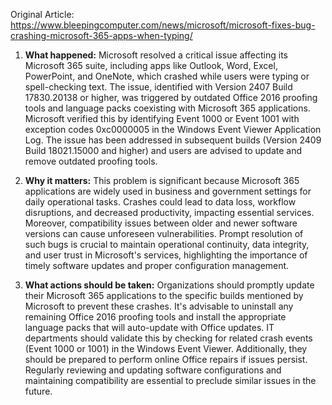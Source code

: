 Original Article: https://www.bleepingcomputer.com/news/microsoft/microsoft-fixes-bug-crashing-microsoft-365-apps-when-typing/

1. **What happened:**
Microsoft resolved a critical issue affecting its Microsoft 365 suite, including apps like Outlook, Word, Excel, PowerPoint, and OneNote, which crashed while users were typing or spell-checking text. The issue, identified with Version 2407 Build 17830.20138 or higher, was triggered by outdated Office 2016 proofing tools and language packs coexisting with Microsoft 365 applications. Microsoft verified this by identifying Event 1000 or Event 1001 with exception codes 0xc0000005 in the Windows Event Viewer Application Log. The issue has been addressed in subsequent builds (Version 2409 Build 18021.15000 and higher) and users are advised to update and remove outdated proofing tools.

2. **Why it matters:**
This problem is significant because Microsoft 365 applications are widely used in business and government settings for daily operational tasks. Crashes could lead to data loss, workflow disruptions, and decreased productivity, impacting essential services. Moreover, compatibility issues between older and newer software versions can cause unforeseen vulnerabilities. Prompt resolution of such bugs is crucial to maintain operational continuity, data integrity, and user trust in Microsoft's services, highlighting the importance of timely software updates and proper configuration management.

3. **What actions should be taken:**
Organizations should promptly update their Microsoft 365 applications to the specific builds mentioned by Microsoft to prevent these crashes. It's advisable to uninstall any remaining Office 2016 proofing tools and install the appropriate language packs that will auto-update with Office updates. IT departments should validate this by checking for related crash events (Event 1000 or 1001) in the Windows Event Viewer. Additionally, they should be prepared to perform online Office repairs if issues persist. Regularly reviewing and updating software configurations and maintaining compatibility are essential to preclude similar issues in the future.